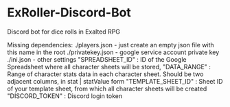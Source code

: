 # ExRoller-Discord-Bot
Discord bot for dice rolls in Exalted RPG

Missing dependencies:
./players.json - just create an empty json file with this name in the root
./privatekey.json - google service account private key
./ini.json - other settings
  "SPREADSHEET_ID" : ID of the Google Spreadsheet where all character sheets will be stored,
  "DATA_RANGE" : Range of character stats data in each character sheet. Should be two adjacent columns, in stat | statValue form
  "TEMPLATE_SHEET_ID" : Sheet ID of your template sheet, from which all character sheets will be created
  "DISCORD_TOKEN" : Discord login token